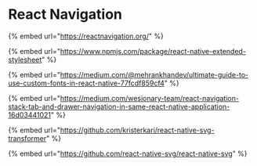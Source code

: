 # React Navigation

{% embed url="https://reactnavigation.org/" %}

{% embed url="https://www.npmjs.com/package/react-native-extended-stylesheet" %}

{% embed url="https://medium.com/@mehrankhandev/ultimate-guide-to-use-custom-fonts-in-react-native-77fcdf859cf4" %}

{% embed url="https://medium.com/wesionary-team/react-navigation-stack-tab-and-drawer-navigation-in-same-react-native-application-16d03441021" %}

{% embed url="https://github.com/kristerkari/react-native-svg-transformer" %}

{% embed url="https://github.com/react-native-svg/react-native-svg" %}

